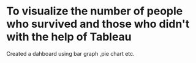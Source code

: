 # To visualize the number of people who survived and those who didn't with the help of Tableau 
Created a dahboard using bar graph ,pie chart etc. 
